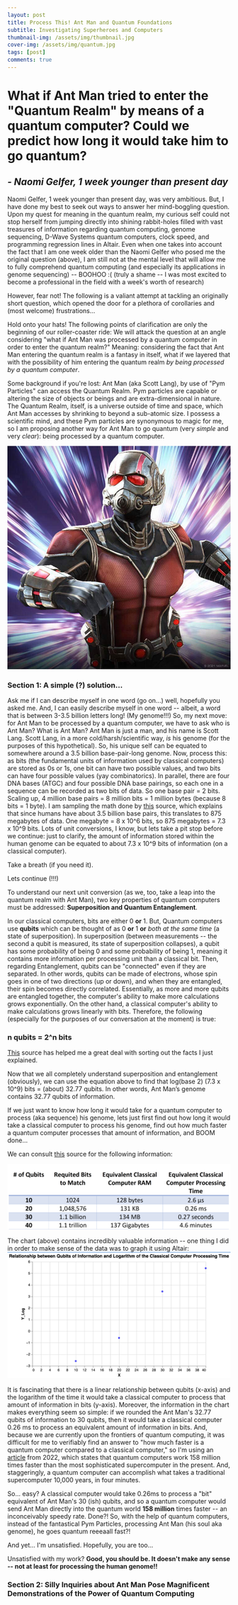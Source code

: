 ```yaml
---
layout: post
title: Process This! Ant Man and Quantum Foundations
subtitle: Investigating Superheroes and Computers
thumbnail-img: /assets/img/thumbnail.jpg
cover-img: /assets/img/quantum.jpg
tags: [post]
comments: true
---
```


# What if Ant Man tried to enter the "Quantum Realm" by means of a quantum computer? Could we predict how long it would take him to go quantum?
## *- Naomi Gelfer, 1 week younger than present day*

Naomi Gelfer, 1 week younger than present day, was very ambitious. But, I have done my best to seek out ways to answer her mind-boggling question. Upon my quest for meaning in the quantum realm, my curious self could not stop herself from jumping directly into shining rabbit-holes filled with vast treasures of information regarding quantum computing, genome sequencing, D-Wave Systems quantum computers, clock speed, and programming regression lines in Altair. Even when one takes into account the fact that I am one week older than the Naomi Gelfer who posed me the original question (above), I am still not at the mental level that will allow me to fully comprehend quantum computing (and especially its applications in genome sequencing) -- BOOHOO :( (truly a shame -- I was most excited to become a professional in the field with a week's worth of research) 

However, fear not! The following is a valiant attempt at tackling an originally short question, which opened the door for a plethora of corollaries and (most welcome) frustrations...

Hold onto your hats! The following points of clarification are only the beginning of our roller-coaster ride: 
We will attack the question at an angle considering "what if Ant Man was processed by a quantum computer in order to enter the quantum realm?" Meaning: considering the fact that Ant Man entering the quantum realm is a fantasy in itself, what if we layered that with the possibility of him entering the quantum realm *by being processed by a quantum computer*.

Some background if you're lost: Ant Man (aka Scott Lang), by use of "Pym Particles" can access the Quantum Realm. Pym particles are capable or altering the size of objects or beings and are extra-dimensional in nature. The Quantum Realm, itself, is a universe outside of time and space, which Ant Man accesses by shrinking to beyond a sub-atomic size. I possess a scientific mind, and these Pym particles are synonymous to magic for me, so I am proposing another way for Ant Man to go quantum (very *simple* and very *clear*): being processed by a quantum computer. 

![antman](../assets/img/antman.jpg)


### Section 1: A simple (?) solution...
Ask me if I can describe myself in one word (go on...) well, hopefully you asked me. And, I can easily describe myself in one word -- albeit, a word that is between 3-3.5 billion letters long! (My genome!!!)
So, my next move: for Ant Man to be processed by a quantum computer, we have to ask who is Ant Man? What is Ant Man? Ant Man is just a man, and his name is Scott Lang. Scott Lang, in a more cold/harsh/scientific way, *is* his genome (for the purposes of this hypothetical). So, his unique self can be equated to somewhere around a 3.5 billion base-pair-long genome. Now, process this: as bits (the fundamental units of information used by classical computers) are stored as 0s or 1s, one bit can have two possible values, and two bits can have four possible values (yay combinatorics). In parallel, there are four DNA bases (ATGC) and four possible DNA base pairings, so each one in a sequence can be recorded as two bits of data. So one base pair = 2 bits. Scaling up, 4 million base pairs = 8 million bits = 1 million bytes (because 8 bits = 1 byte). I am sampling the math done by [this](https://www.thetech.org/ask-a-geneticist/articles/2019/does-our-dna-really-have-as-much-information-as-an-encyclopedia-set/#:~:text=Since%20there%20are%20four%20possible,8%20million%20bits%20of%20information) source, which explains that since humans have about 3.5 billion base pairs, this translates to 875 megabytes of data. One megabyte = 8 x 10^6 bits, so 875 megabytes = 7.3 x 10^9 bits.
Lots of unit conversions, I know, but lets take a pit stop before we continue: just to clarify, the amount of information stored within the human genome can be equated to about 7.3 x 10^9 bits of information (on a classical computer). 

Take a breath (if you need it).

Lets continue (!!!)

To understand our next unit conversion (as we, too, take a leap into the quantum realm with Ant Man), two key properties of quantum computers must be addressed: **Superposition and Quantum Entanglement**. 

In our classical computers, bits are either 0 **or** 1. But, Quantum computers use **qubits** which can be thought of as 0 **or** 1 **or** *both at the same time* (a state of superposition). In superposition (between measurements -- the second a qubit is measured, its state of superposition collapses), a qubit has some probability of being 0 and some probability of being 1, meaning it contains more information per processing unit than a classical bit. Then, regarding Entanglement, qubits can be "connected" even if they are separated. In other words, qubits can be made of electrons, whose spin goes in one of two directions (up or down), and when they are entangled, their spin becomes directly correlated. Essentially, as more and more qubits are entangled together, the computer's ability to make more calculations grows exponentially. On the other hand, a classical computer's ability to make calculations grows linearly with bits. Therefore, the following (especially for the purposes of our conversation at the moment) is true: 

### n qubits = 2^n bits 

[This](https://quantumtech.blog/2022/01/17/ten-fundamental-facts-about-quantum-computing/) source has helped me a great deal with sorting out the facts I just explained. 

Now that we all completely understand superposition and entanglement (obviously), we can use the equation above to find that log(base 2) (7.3 x 10^9) bits = (about) 32.77 qubits. 
In other words, Ant Man’s genome contains 32.77 qubits of information. 

If we just want to know how long it would take for a quantum computer to process (aka sequence) his genome, lets just first find out how long it would take a classical computer to process his genome, find out how much faster a quantum computer processes that amount of information, and BOOM done…

We can consult [this](https://quantumtech.blog/2022/01/17/ten-fundamental-facts-about-quantum-computing/) source for the following information: 

![quantum chart](../assets/img/chart.jpg)

The chart (above) contains incredibly valuable information -- one thing I did in order to make sense of the data was to graph it using Altair: 
![quantum graph](../assets/img/graphsimple.jpg)

It is fascinating that there is a linear relationship between qubits (x-axis) and the logarithm of the time it would take a classical computer to process that amount of information in bits (y-axis). Moreover, the information in the chart makes everything seem so simple: if we rounded the Ant Man's 32.77 qubits of information to 30 qubits, then it would take a classical computer 0.26 ms to process an equivalent amount of information in bits. And, because we are currently upon the frontiers of quantum computing, it was difficult for me to verifiably find an answer to "how much faster is a quantum computer compared to a classical computer," so I'm using an [article](https://www.livescience.com/quantum-computing) from 2022, which states that quantum computers work 158 million times faster than the most sophisticated supercomputer in the present. And, staggeringly, a quantum computer can accomplish what takes a traditional supercomputer 10,000 years, in four minutes. 

So... easy? A classical computer would take 0.26ms to process a "bit" equivalent of Ant Man's 30 (ish) qubits, and so a quantum computer would send Ant Man directly into the quantum world **158 million** times faster -- an inconceivably speedy rate. Done?! So, with the help of quantum computers, instead of the fantastical Pym Particles, processing Ant Man (his soul aka genome), he goes quantum reeeaall fast?! 

And yet... I'm unsatisfied. Hopefully, you are too...

Unsatisfied with my work? **Good, you should be. It doesn't make any sense -- not at least for processing the human genome!!**

### Section 2: Silly Inquiries about Ant Man Pose Magnificent Demonstrations of the Power of Quantum Computing 


